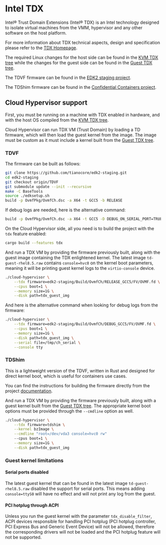 # Intel TDX

Intel® Trust Domain Extensions (Intel® TDX) is an Intel technology designed to
isolate virtual machines from the VMM, hypervisor and any other software on the
host platform.

For more information about TDX technical aspects, design and specification
please refer to the
[TDX Homepage](https://www.intel.com/content/www/us/en/developer/articles/technical/intel-trust-domain-extensions.html).

The required Linux changes for the host side can be found in the
[KVM TDX tree](https://github.com/intel/tdx/tree/kvm) while the changes for
the guest side can be found in the [Guest TDX tree](https://github.com/intel/tdx/tree/guest).

The TDVF firmware can be found in the
[EDK2 staging project](https://github.com/tianocore/edk2-staging/tree/TDVF).

The TDShim firmware can be found in the
[Confidential Containers project](https://github.com/confidential-containers/td-shim).

## Cloud Hypervisor support

First, you must be running on a machine with TDX enabled in hardware, and
with the host OS compiled from the [KVM TDX tree](https://github.com/intel/tdx/tree/kvm).

Cloud Hypervisor can run TDX VM (Trust Domain) by loading a TD firmware,
which will then load the guest kernel from the image. The image must be custom
as it must include a kernel built from the [Guest TDX tree](https://github.com/intel/tdx/tree/guest).

### TDVF

The firmware can be built as follows:

```bash
git clone https://github.com/tianocore/edk2-staging.git
cd edk2-staging
git checkout origin/TDVF
git submodule update --init --recursive
make -C BaseTools
source ./edksetup.sh
build -p OvmfPkg/OvmfCh.dsc -a X64 -t GCC5 -b RELEASE
```

If debug logs are needed, here is the alternative command:

```bash
build -p OvmfPkg/OvmfCh.dsc -a X64 -t GCC5 -D DEBUG_ON_SERIAL_PORT=TRUE
```

On the Cloud Hypervisor side, all you need is to build the project with the
`tdx` feature enabled:

```bash
cargo build --features tdx
```

And run a TDX VM by providing the firmware previously built, along with the
guest image containing the TDX enlightened kernel. The latest image
`td-guest-rhel8.5.raw` contains `console=hvc0` on the kernel boot parameters,
meaning it will be printing guest kernel logs to the `virtio-console` device.

```bash
./cloud-hypervisor \
    --tdx firmware=edk2-staging/Build/OvmfCh/RELEASE_GCC5/FV/OVMF.fd \
    --cpus boot=1 \
    --memory size=1G \
    --disk path=tdx_guest_img
```

And here is the alternative command when looking for debug logs from the
firmware:

```bash
./cloud-hypervisor \
    --tdx firmware=edk2-staging/Build/OvmfCh/DEBUG_GCC5/FV/OVMF.fd \
    --cpus boot=1 \
    --memory size=1G \
    --disk path=tdx_guest_img \
    --serial file=/tmp/ch_serial \
    --console tty
```

### TDShim

This is a lightweight version of the TDVF, written in Rust and designed for
direct kernel boot, which is useful for containers use cases.

You can find the instructions for building the firmware directly from the
project [documentation](https://github.com/confidential-containers/td-shim/tree/staging#how-to-build).

And run a TDX VM by providing the firmware previously built, along with a guest
kernel built from the [Guest TDX tree](https://github.com/intel/tdx/tree/guest).
The appropriate kernel boot options must be provided through the `--cmdline`
option as well.

```bash
./cloud-hypervisor \
    --tdx firmware=tdshim \
    --kernel bzImage \
    --cmdline "root=/dev/vda3 console=hvc0 rw"
    --cpus boot=1 \
    --memory size=1G \
    --disk path=tdx_guest_img
```

### Guest kernel limitations

#### Serial ports disabled

The latest guest kernel that can be found in the latest image
`td-guest-rhel8.5.raw` disabled the support for serial ports. This means adding
`console=ttyS0` will have no effect and will not print any log from the guest.

#### PCI hotplug through ACPI

Unless you run the guest kernel with the parameter `tdx_disable_filter`, ACPI
devices responsible for handling PCI hotplug (PCI hotplug controller, PCI
Express Bus and Generic Event Device) will not be allowed, therefore the
corresponding drivers will not be loaded and the PCI hotplug feature will not
be supported.
